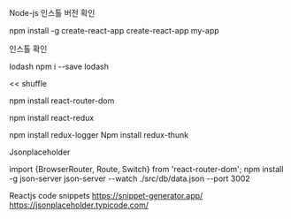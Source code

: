 Node-js 인스톨
버전 확인

npm install -g create-react-app
create-react-app my-app

인스톨 확인

lodash
npm i --save lodash

<< shuffle

npm install react-router-dom 

npm install react-redux

npm install redux-logger
Npm install redux-thunk

Jsonplaceholder
>>

import {BrowserRouter, Route, Switch} from 'react-router-dom';
npm install -g json-server
json-server --watch ./src/db/data.json --port 3002

Reactjs code snippets
https://snippet-generator.app/
https://jsonplaceholder.typicode.com/